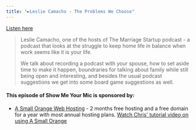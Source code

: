 ```yaml
---
title: "►Leslie Camacho - The Problems We Choose"
---
```

<p><a href="https://goodstuff.network/smym/79">Listen here</a></p>
<blockquote><p>
  Leslie Camacho, one of the hosts of The Marriage Startup podcast - a podcast that looks at the struggle to keep home life in balance when work seems like it is your life.</p>
<p>  We talk about recording a podcast with your spouse, how to set aside time to make it happen, boundraries for talking about family while still being open and interesting, and besides the usual podcast suggestions we get into some board game suggestions as well.
</p></blockquote>
<h4>This episode of Show Me Your Mic is sponsored by:</h4>
<ul>
<li><a href="https://ift.tt/1CsQlrL">A Small Orange Web Hosting</a> - 2 months free hosting and a free domain for a year with most annual hosting plans. <a href="https://ift.tt/1CMk9eH">Watch Chris&#39; tutorial video on using A Small Orange</a></li>
</ul>
